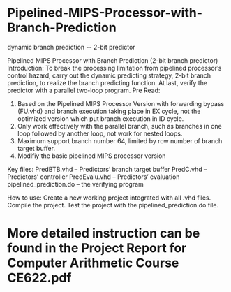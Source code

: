 # Pipelined-MIPS-Processor-with-Branch-Prediction
dynamic branch prediction -- 2-bit predictor

Pipelined MIPS Processor with Branch Prediction (2-bit branch predictor)
Introduction: To break the processing limitation from pipelined processor’s control hazard, carry out the dynamic predicting strategy, 2-bit branch prediction, to realize the branch predicting function. At last, verify the predictor with a parallel two-loop program.
Pre Read: 
1.	Based on the Pipelined MIPS Processor Version with forwarding bypass (FU.vhd) and  branch execution taking place in EX cycle, not the optimized version which put branch execution in ID cycle.
2.	Only work effectively with the parallel branch, such as branches in one loop followed by another loop, not work for nested loops.
3.	Maximum support branch number 64, limited by row number of branch target buffer.
4.	Modifiy the basic pipelined MIPS processor version 

Key files:
PredBTB.vhd – Predictors’ branch target buffer
PredC.vhd – Predictors’ controller
PredEvalu.vhd – Predictors’ evaluation
pipelined_prediction.do – the verifying program

How to use:
Create a new working project integrated with all .vhd files.
Compile the project.
Test the project with the pipelined_prediction.do file.

# More detailed instruction can be found in the Project Report for Computer Arithmetic Course CE622.pdf
